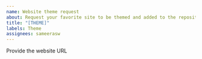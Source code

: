 ```yaml
---
name: Website theme request
about: Request your favorite site to be themed and added to the repository so that it can be available in the Zen Internet addon.
title: "[THEME]"
labels: Theme
assignees: sameerasw
---
```


Provide the website URL

